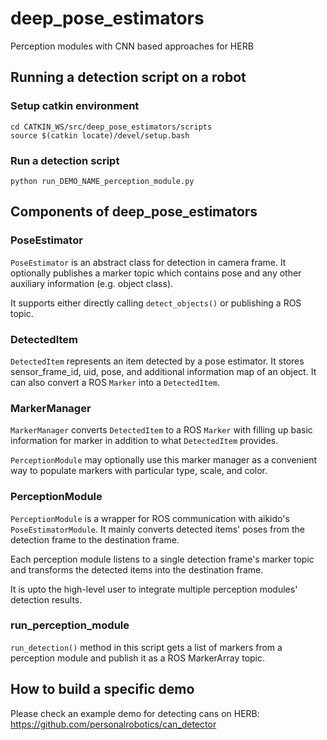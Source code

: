 # deep_pose_estimators
Perception modules with CNN based approaches for HERB


## Running a detection script on a robot

### Setup catkin environment
```
cd CATKIN_WS/src/deep_pose_estimators/scripts
source $(catkin locate)/devel/setup.bash
```

### Run a detection script
```
python run_DEMO_NAME_perception_module.py
```

## Components of deep_pose_estimators

### PoseEstimator
`PoseEstimator` is an abstract class for detection in camera frame. It optionally publishes a marker topic which contains pose and any other auxiliary information (e.g. object class).

It supports either directly calling `detect_objects()` or publishing a ROS topic.

### DetectedItem
`DetectedItem` represents an item detected by a pose estimator. It stores sensor_frame_id, uid, pose, and additional information map of an object. It can also convert a ROS `Marker` into a `DetectedItem`.

### MarkerManager
`MarkerManager` converts `DetectedItem` to a ROS `Marker` with filling up basic information for marker in addition to what `DetectedItem` provides.

`PerceptionModule` may optionally use this marker manager as a convenient way to populate markers with particular type, scale, and color.

### PerceptionModule
`PerceptionModule` is a wrapper for ROS communication with aikido's `PoseEstimatorModule`. It mainly converts detected items' poses from the detection frame to the destination frame.

Each perception module listens to a single detection frame's marker topic and transforms the detected items into the destination frame.

It is upto the high-level user to integrate multiple perception modules' detection results.    

### run_perception_module
`run_detection()` method in this script gets a list of markers from a perception module and publish it as a ROS MarkerArray topic.


## How to build a specific demo
Please check an example demo for detecting cans on HERB: https://github.com/personalrobotics/can_detector
